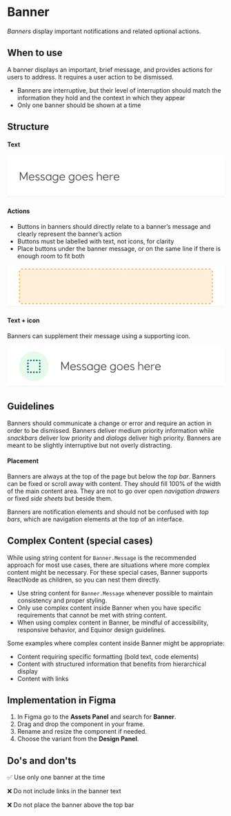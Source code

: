 # Banner

_Banners_ display important notifications and related optional actions.

## When to use

A banner displays an important, brief message, and provides actions for users to address. It requires a user action to be dismissed.

- Banners are interruptive, but their level of interruption should match the information they hold and the context in which they appear
- Only one banner should be shown at a time

## Structure

#### Text

![banner-text](../assets/banner-text.jpg)

#### Actions

- Buttons in banners should directly relate to a banner’s message and clearly represent the banner’s action
- Buttons must be labelled with text, not icons, for clarity
- Place buttons under the banner message, or on the same line if there is enough room to fit both

![banner-action](../assets/banner-action.jpg)

#### Text + icon

Banners can supplement their message using a supporting icon.

![banner-icon](../assets/banner-icon.jpg)

## Guidelines

Banners should communicate a change or error and require an action in order to be dismissed. Banners deliver medium priority information while *snackbars* deliver low priority and *dialogs* deliver high priority. Banners are meant to be slightly interruptive but not overly distracting.

#### Placement

Banners are always at the top of the page but below the _top bar_. Banners can be fixed or scroll away with content. They should fill 100% of the width of the main content area. They are not to go over open _navigation drawers_ or fixed _side sheets_ but beside them.

Banners are notification elements and should not be confused with *top bars*, which are navigation elements at the top of an interface.

## Complex Content (special cases)

While using string content for ``Banner.Message`` is the recommended approach for most use cases, there are situations where more complex content might be necessary. For these special cases, Banner supports ReactNode as children, so you can nest them directly.

- Use string content for ``Banner.Message`` whenever possible to maintain consistency and proper styling.
- Only use complex content inside Banner when you have specific requirements that cannot be met with string content.
- When using complex content in Banner, be mindful of accessibility, responsive behavior, and Equinor design guidelines.

Some examples where complex content inside Banner might be appropriate:

- Content requiring specific formatting (bold text, code elements)
- Content with structured information that benefits from hierarchical display
- Content with links

## Implementation in Figma

1. In Figma go to the **Assets Panel** and search for **Banner**.
2. Drag and drop the component in your frame.
3. Rename and resize the component if needed.
4. Choose the variant from the **Design Panel**.

## Do's and don'ts

✅  Use only one banner at the time

❌  Do not include links in the banner text

❌  Do not place the banner above the top bar
